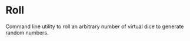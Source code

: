 # Roll
Command line utility to roll an arbitrary number of virtual dice to generate random numbers.
